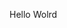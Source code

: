 Hello Wolrd





















































































































































































































































































































































































































































































































































































































































































































































































































































































































































































































































































































































































































































































































































































































































































































































































































































































































































































































































































































































































































































































































































































































































































































































































































































































































































































































































































































































































































































































































































































































































































































































































































































































































































































































































































































































































































































































































































































































































































































































































































































































































































































































































































































































